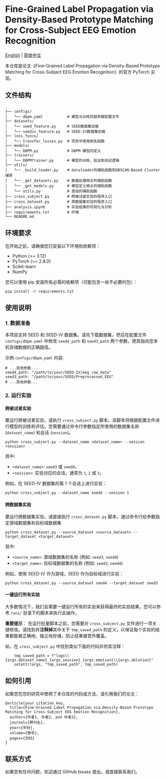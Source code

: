 # Fine-Grained Label Propagation via Density-Based Prototype Matching for Cross-Subject EEG Emotion Recognition

[English](./README.md) | [简体中文](./README_zh.md)

本仓库是论文《Fine-Grained Label Propagation via Density-Based Prototype Matching for Cross-Subject EEG Emotion Recognition》的官方 PyTorch 实现。

## 文件结构

```
.
├── configs/
│   └── dbpm.yaml           # 模型与训练的超参数配置文件
├── datasets/
│   └── seed_feature.py     # SEED数据集加载
│   └── seediv_feature.py   # SEED-IV数据集加载
├── loss_funcs/
│   └── transfer_losses.py  # 项目中使用损失函数
├── models/
│   └── DBPM.py             # DBPM 模型的定义
├── trainers/
│   └── DBPMTrainer.py      # 模型的训练、验证和测试逻辑
├── utils/
|   └── _build_loader.py    # dataloader的辅助函数和DBSCAN-Based Cluster捕获
│   └── _get_datasets.py    # 数据处理相关的辅助函数
│   └── _get_models.py      # 模型定义相关的辅助函数
|   └── utils.py			# 其他的辅助函数
├── cross_subject.py        # 跨被试者实验的程序入口
├── cross_dataset.py        # 跨数据集实验的程序入口
├── analysis.ipynb          # 实验结果的可视化与分析
├── requirements.txt		# 环境
└── README.md
```

## 环境要求

在开始之前，请确保您已安装以下环境和依赖项：

- Python (>= 3.12)
- PyTorch (>= 2.8.0)
- Scikit-learn
- NumPy

您可以使用 pip 安装所有必需的依赖项（可能包含一些不必要的包）：

```base
pip install -r requirements.txt
```

## 使用说明

### 1. 数据准备

本项目支持 SEED 和 SEED-IV 数据集。请先下载数据集，然后在配置文件 `configs/dbpm.yaml` 中修改 `seed4_path` 和 `seed3_path` 两个参数，使其指向您本机存储数据的正确路径。

示例 `configs/dbpm.yaml` 内容:

```
# ...其他参数...
seed4_path: "/path/to/your/SEED-IV/eeg_raw_data"
seed3_path: "/path/to/your/SEED/Preprocessed_EEG"
# ...其他参数...
```

### 2. 运行实验

#### 跨被试者实验

要运行跨被试者实验，请执行 `cross_subject.py` 脚本。该脚本将根据配置文件进行模型的训练和评估。您需要通过命令行参数指定所使用的数据集名称 (`dataset_name`) 和会话 (`session`)。

```base
python cross_subject.py --dataset_name <dataset_name> --session <session>
```

其中:

- `<dataset_name>`: `seed3` 或 `seed4`。
- `<session>`: 实验对应的会话，通常为 `1`, `2` 或 `3`。

例如，在 SEED-IV 数据集的第 1 个会话上进行实验：

```
python cross_subject.py --dataset_name seed4 --session 1
```

#### 跨数据集实验

要运行跨数据集实验，请直接执行 `cross_dataset.py` 脚本。通过命令行给参数指定源域数据集和目标域数据集

```base
python cross_dataset.py --source_dataset <source_dataset> --target_dataset <target_dataset>
```

其中:

- `<source_name>`: 源域数据集的名称 (例如: `seed3`, `seed4`)
- `<target_name>`: 目标域数据集的名称 (例如: `seed3`, `seed4`)

例如，使用 SEED-IV 作为源域，SEED 作为目标域进行实验：

```base
python cross_dataset.py --source_dataset seed4 --target_dataset seed3
```

#### 一键运行所有实验

大多数情况下，我们会需要一键运行所有的实验来获得最终的实验结果。您可以参考 `runs/` 目录下的脚本来执行此操作。

**重要提示**： 在运行批量脚本之前，您需要对 `cross_subject.py` 文件进行一项关键修改。请找到并**注释掉**其中关于 `tmp_saved_path` 的定义，以保证每个实验的结果都能被正确地、独立地存储，防止结果被意外覆盖。

如，在 `cross_subject.py` 中找到类似下面的代码并将其注释：

```
    tmp_saved_path = f"logs\\{args.dataset_name}_{args.session}_{args.emotion}\\{args.ablation}"
    setattr(args, "tmp_saved_path", tmp_saved_path)
```

## 如何引用

如果您在您的研究中使用了本仓库的代码或方法，请引用我们的论文：

```
@article{your_citation_key,
  title={Fine-Grained Label Propagation via Density-Based Prototype Matching for Cross-Subject EEG Emotion Recognition},
  author={作者1, 作者2, and 作者3},
  journal={期刊名},
  year={年份},
  volume={卷号},
  pages={页码}
}
```

## 联系方式

如果您有任何问题，欢迎通过 GitHub Issues 提出，或直接联系我们。

